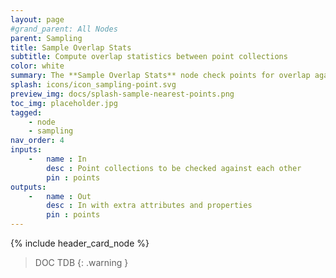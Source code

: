 ```yaml
---
layout: page
#grand_parent: All Nodes
parent: Sampling
title: Sample Overlap Stats
subtitle: Compute overlap statistics between point collections
color: white
summary: The **Sample Overlap Stats** node check points for overlap against other collections.
splash: icons/icon_sampling-point.svg
preview_img: docs/splash-sample-nearest-points.png
toc_img: placeholder.jpg
tagged: 
    - node
    - sampling
nav_order: 4
inputs:
    -   name : In
        desc : Point collections to be checked against each other
        pin : points
outputs:
    -   name : Out
        desc : In with extra attributes and properties
        pin : points
---
```


{% include header_card_node %}

> DOC TDB
{: .warning }
